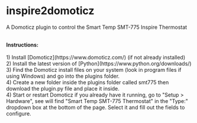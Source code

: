 # inspire2domoticz
A Domoticz plugin to control the Smart Temp SMT-775 Inspire Thermostat

<BR>
<B>Instructions:</B>
<BR>
<BR>
1) Install [Domoticz](https://www.domoticz.com/) (if not already installed)
<BR>
2) Install the latest version of [Python](https://www.python.org/downloads/)
<BR>
3) Find the Domoticz install files on your system (look in program files if using Windows) and go into the plugins folder.
<BR>
4) Create a new folder inside the plugins folder called smt775 then download the plugin.py file and place it inside.
<BR>
4) Start or restart Domoticz if you already have it running, go to "Setup > Hardware", see will find "Smart Temp SMT-775 Thermostat" in the "Type:" dropdown box at the bottom of the page. Select it and fill out the fields to configure.
<BR>
<BR>
